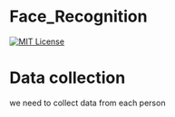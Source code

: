 # Face_Recognition  
[![MIT License](https://img.shields.io/badge/License-MIT-green.svg)](https://choosealicense.com/licenses/mit/)
# Data collection
we need to collect data from each person
 
